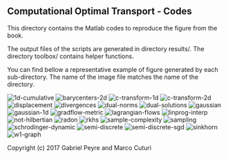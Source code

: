 Computational Optimal Transport - Codes
------

This directory contains the Matlab codes to reproduce the figure from the book.

The output files of the scripts are generated in directory results/. The directory toolbox/ contains helper functions.

You can find bellow a representative example of figure generated by each sub-directory. The name of the image file matches the name of the directory.

![1d-cumulative](figures/1d-cumulative.png)
![barycenters-2d](figures/barycenters-2d.png)
![c-transform-1d](figures/c-transform-1d.png)
![c-transform-2d](figures/c-transform-2d.png)
![displacement](figures/displacement.png)
![divergences](figures/divergences.png)
![dual-norms](figures/dual-norms.png)
![dual-solutions](figures/dual-solutions.png)
![gaussian](figures/gaussian.png)
![gaussian-1d](figures/gaussian-1d.png)
![gradflow-metric](figures/gradflow-metric.png)
![lagrangian-flows](figures/lagrangian-flows.png)
![linprog-interp](figures/linprog-interp.png)
![not-hilbertian](figures/not-hilbertian.png)
![radon](figures/radon.png)
![rkhs](figures/rkhs.png)
![sample-complexity](figures/sample-complexity.png)
![sampling](figures/sampling.png)
![schrodinger-dynamic](figures/schrodinger-dynamic.png)
![semi-discrete](figures/semi-discrete.png)
![semi-discrete-sgd](figures/semi-discrete-sgd.png)
![sinkhorn](figures/sinkhorn.png)
![w1-graph](figures/w1-graph.png)

Copyright (c) 2017 Gabriel Peyre and Marco Cuturi
